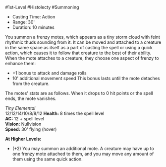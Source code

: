 #1st-Level #Histolecty #Summoning
 
- Casting Time: Action
- Range: 30'
- Duration: 10 minutes  

You summon a frenzy motes, which appears as a tiny storm cloud with feint rhythmic thuds sounding from it. It can be moved and attached to a creature in the same space as itself as a part of casting the spell or using a quick action, which causes it to follow that creature to the best of their ability. 
When the mote attaches to a creature, they choose one aspect of frenzy to enhance them:
* +1 bonus to attack and damage rolls
* 10' additional movement speed
This bonus lasts until the mote detaches from the creature.
 
The motes' stats are as follows. When it drops to 0 hit points or the spell ends, the mote vanishes.
 
_Tiny Elemental_  
12/12/14/10/8/8/12
**Health:**  8 times the spell level  
**AC:** 12 + spell level  
**Vision:** Nullvision  
**Speed:** 30' flying (hover)
 
**At Higher Levels:** 
* (+2) You may summon an additional mote. A creature may have up to one frenzy mote attached to them, and you may move any amount of them using the same quick action.